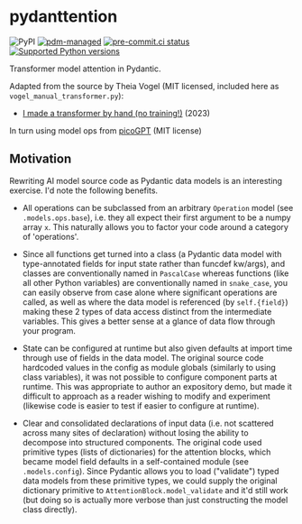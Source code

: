 # pydanttention

![PyPI](https://img.shields.io/pypi/v/pydanttention?logo=python&logoColor=%23cccccc)
[![pdm-managed](https://img.shields.io/badge/pdm-managed-blueviolet)](https://pdm.fming.dev)
[![pre-commit.ci status](https://results.pre-commit.ci/badge/github/lmmx/pydanttention/master.svg)](https://results.pre-commit.ci/latest/github/lmmx/pydanttention/master)
[![Supported Python versions](https://img.shields.io/pypi/pyversions/pydanttention.svg)](https://pypi.org/project/pydanttention)

<!-- [![build status](https://github.com/lmmx/pydanttention/actions/workflows/master.yml/badge.svg)](https://github.com/lmmx/pydanttention/actions/workflows/master.yml) -->

Transformer model attention in Pydantic.

Adapted from the source by Theia Vogel (MIT licensed, included here as `vogel_manual_transformer.py`):

- [I made a transformer by hand (no training!)](https://vgel.me/posts/handmade-transformer/) (2023)

In turn using model ops from [picoGPT](https://github.com/jaymody/picoGPT/blob/main/gpt2.py) (MIT license)

## Motivation

Rewriting AI model source code as Pydantic data models is an interesting exercise. I'd note the following benefits.

- All operations can be subclassed from an arbitrary `Operation` model (see `.models.ops.base`),
  i.e. they all expect their first argument to be a numpy array `x`. This naturally allows you to
  factor your code around a category of 'operations'.

- Since all functions get turned into a class (a Pydantic data model with type-annotated fields for
  input state rather than funcdef kw/args), and classes are conventionally named in `PascalCase` whereas functions
  (like all other Python variables) are conventionally named in `snake_case`, you can easily observe from case alone
  where significant operations are called, as well as where the data model is referenced (by `self.{field}`) making
  these 2 types of data access distinct from the intermediate variables. This gives a better sense
  at a glance of data flow through your program.

- State can be configured at runtime but also given defaults at import time through use of fields in
  the data model. The original source code hardcoded values in the config as module globals
  (similarly to using class variables), it was not possible to configure component parts at runtime.
  This was appropriate to author an expository demo, but made it difficult to approach as a reader
  wishing to modify and experiment (likewise code is easier to test if easier to configure at runtime).

- Clear and consolidated declarations of input data (i.e. not scattered across many sites of declaration)
  without losing the ability to decompose into structured components. The original code used primitive types
  (lists of dictionaries) for the attention blocks, which became model field defaults in a self-contained module (see `.models.config`).
  Since Pydantic allows you to load ("validate") typed data models from these primitive types, we
  could supply the original dictionary primitive to `AttentionBlock.model_validate` and it'd still work
  (but doing so is actually more verbose than just constructing the model class directly).
